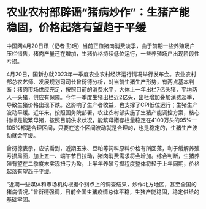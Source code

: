 # 农业农村部辟谣“猪病炒作”：生猪产能稳固，价格起落有望趋于平缓

中国网4月20日讯（记者 彭瑶）当前正值猪肉消费淡季，由于前期一些养殖场户压栏惜售，猪肉产量还在增加，生猪价格持续低位运行，一些养殖场户出现阶段性亏损。

4月20日，国新办就2023年一季度农业农村经济运行情况举行发布会。农业农村部总农艺师、发展规划司司长曾衍德分析，对当前生猪生产形势，有两点基本判断：猪肉市场供应充足，按照目前的消费水平，大体上一年出栏7亿头猪，平均两人一头猪，供应有保障。今年一季度生猪出栏近2亿头，出栏增加叠加消费淡季，导致生猪价格出现下跌。这影响了生产者收益，也支撑了CPI低位运行；生猪生产波动平缓。近年来，按照国务院部署，农业农村部实施了生猪产能调控方案，核心指标是能繁母猪，按照目前供求状况，能繁母猪存栏量稳定在4100万头的95%—105%都是合理区间，只要在这个区间波动就是合理的，也是稳定的，生猪生产波动就会平缓。

曾衍德表示，应该看到，近期玉米、豆粕等饲料原料价格有所回落，利于缓解养殖亏损局面，加上五一、端午节日拉动，猪肉消费需求将会增加。综合判断，生猪养殖有望在二季度末实现扭亏为盈，上半年养殖亏损程度整体将轻于上年同期，价格起落有望趋于平缓。

“近期一些媒体和市场机构根据个别点上的调查结果，炒作北方地区，甚至全国的猪病情况。”曾衍德强调，目前全国生猪疫情总体平稳，生猪产能稳固，稳定供给的基础牢固。

